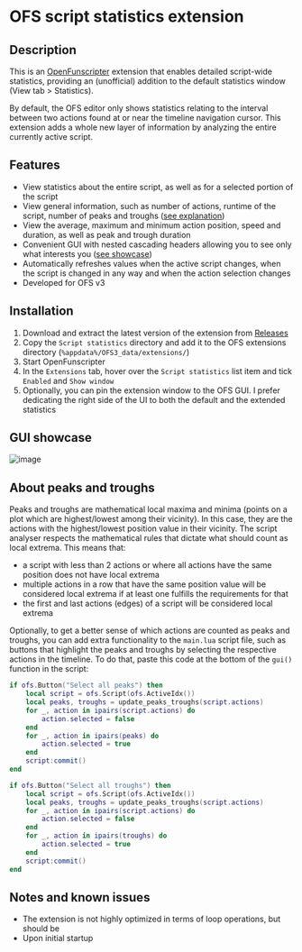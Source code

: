# OFS script statistics extension

## Description
This is an [OpenFunscripter](https://github.com/OpenFunscripter/OFS) extension that enables detailed script-wide statistics, providing an (unofficial) addition to the default statistics window (View tab > Statistics).

By default, the OFS editor only shows statistics relating to the interval between two actions found at or near the timeline navigation cursor. This extension adds a whole new layer of information by analyzing the entire currently active script.

## Features
- View statistics about the entire script, as well as for a selected portion of the script
- View general information, such as number of actions, runtime of the script, number of peaks and troughs ([see explanation](#about-peaks-and-troughs))
- View the average, maximum and minimum action position, speed and duration, as well as peak and trough duration
- Convenient GUI with nested cascading headers allowing you to see only what interests you ([see showcase](#gui-showcase))
- Automatically refreshes values when the active script changes, when the script is changed in any way and when the action selection changes
- Developed for OFS v3

## Installation
1. Download and extract the latest version of the extension from [Releases](https://github.com/Rriik/OFS-script-statistics/releases)
2. Copy the `Script statistics` directory and add it to the OFS extensions directory (`%appdata%/OFS3_data/extensions/`)
3. Start OpenFunscripter
4. In the `Extensions` tab, hover over the `Script statistics` list item and tick `Enabled` and `Show window`
5. Optionally, you can pin the extension window to the OFS GUI. I prefer dedicating the right side of the UI to both the default and the extended statistics

## GUI showcase
![image](https://user-images.githubusercontent.com/132300166/236696928-c72adaca-f8d1-4964-8b02-c5b7b283197d.png)

## About peaks and troughs
Peaks and troughs are mathematical local maxima and minima (points on a plot which are highest/lowest among their vicinity). In this case, they are the actions with the highest/lowest position value in their vicinity. The script analyser respects the mathematical rules that dictate what should count as local extrema. This means that:

- a script with less than 2 actions or where all actions have the same position does not have local extrema
- multiple actions in a row that have the same position value will be considered local extrema if at least one fulfills the requirements for that
- the first and last actions (edges) of a script will be considered local extrema

Optionally, to get a better sense of which actions are counted as peaks and troughs, you can add extra functionality to the `main.lua` script file, such as buttons that highlight the peaks and troughs by selecting the respective actions in the timeline. To do that, paste this code at the bottom of the `gui()` function in the script:

```lua
if ofs.Button("Select all peaks") then
    local script = ofs.Script(ofs.ActiveIdx())
    local peaks, troughs = update_peaks_troughs(script.actions)
    for _, action in ipairs(script.actions) do
        action.selected = false
    end
    for _, action in ipairs(peaks) do
        action.selected = true
    end
    script:commit()
end

if ofs.Button("Select all troughs") then
    local script = ofs.Script(ofs.ActiveIdx())
    local peaks, troughs = update_peaks_troughs(script.actions)
    for _, action in ipairs(script.actions) do
        action.selected = false
    end
    for _, action in ipairs(troughs) do
        action.selected = true
    end
    script:commit()
end
```

## Notes and known issues
- The extension is not highly optimized in terms of loop operations, but should be 
- Upon initial startup
